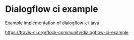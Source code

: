 # Dialogflow ci example

Example implementation of dialogflow-ci-java

https://travis-ci.org/flock-community/dialogflow-ci-example
